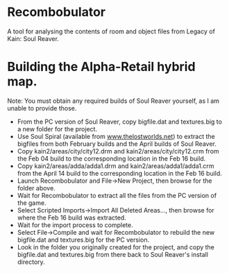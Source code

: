 # Recombobulator
A tool for analysing the contents of room and object files from Legacy of Kain: Soul Reaver.

# Building the Alpha-Retail hybrid map.

Note: You must obtain any required builds of Soul Reaver yourself, as I am unable to provide those.

* From the PC version of Soul Reaver, copy bigfile.dat and textures.big to a new folder for the project.
* Use Soul Spiral (available from www.thelostworlds.net) to extract the bigfiles from both February builds and the April builds of Soul Reaver.
* Copy kain2/areas/city/city12.drm and kain2/areas/city/city12.crm from the Feb 04 build to the corresponding location in the Feb 16 build.
* Copy kain2/areas/adda/adda1.drm and kain2/areas/adda1/adda1.crm from the April 14 build to the corresponding location in the Feb 16 build.
* Launch Recombobulator and File->New Project, then browse for the folder above.
* Wait for Recombobulator to extract all the files from the PC version of the game.
* Select Scripted Imports->Import All Deleted Areas..., then browse for where the Feb 16 build was extracted.
* Wait for the import process to complete.
* Select File->Compile and wait for Recombobulator to rebuild the new bigfile.dat and textures.big for the PC version.
* Look in the folder you originally created for the project, and copy the bigfile.dat and textures.big from there back to Soul Reaver's install directory.
